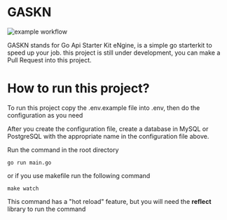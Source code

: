 # GASKN

![example workflow](https://github.com/bonkzero404/gaskn/actions/workflows/go.yml/badge.svg)

GASKN stands for Go Api Starter Kit eNgine, is a simple go starterkit to speed up your job. this project is still under development, you can make a Pull Request into this project.

# How to run this project?

To run this project copy the .env.example file into .env, then do the configuration as you need

After you create the configuration file, create a database in MySQL or PostgreSQL with the appropriate name in the configuration file above.

Run the command in the root directory

```
go run main.go
```

or if you use makefile run the following command

```
make watch
```

This command has a "hot reload" feature, but you will need the <b>reflect</b> library to run the command
